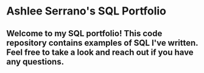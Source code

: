 # Ashlee Serrano's SQL Portfolio
## Welcome to my SQL portfolio! This code repository contains examples of SQL I've written. Feel free to take a look and reach out if you have any questions.
